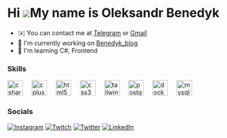 Hi ![](https://user-images.githubusercontent.com/18350557/176309783-0785949b-9127-417c-8b55-ab5a4333674e.gif)My name is Oleksandr Benedyk
=========================================================================================================================================

* ✉️  You can contact me at [Telegram](https://t.me/kksand3r) or [Gmail](mailto:nonamesan9i@gmail.com) 
* 🚀  I'm currently working on [Benedyk_blog](https://github.com/kksand3r/Benedyk_blog)
* 🧠  I'm learning C#, Frontend

### Skills
<div align="left">
  <img src="https://skillicons.dev/icons?i=cs" height="35" alt="csharp logo"  />
  <img width="12" />
  <img src="https://skillicons.dev/icons?i=cpp" height="35" alt="cplusplus logo"  />
  <img width="12" />
  <img src="https://skillicons.dev/icons?i=html" height="35" alt="html5 logo"  />
  <img width="12" />
  <img src="https://skillicons.dev/icons?i=css" height="35" alt="css3 logo"  />
  <img width="12" />
  <img src="https://skillicons.dev/icons?i=tailwind" height="35" alt="tailwindcss logo"  />
  <img width="12" />
  <img src="https://skillicons.dev/icons?i=postgres" height="35" alt="postgresql logo"  />
  <img width="12" />
  <img src="https://skillicons.dev/icons?i=docker" height="35" alt="docker logo"  />
  <img width="12" />
  <img src="https://skillicons.dev/icons?i=mysql" height="35" alt="mysql logo"  />
</div>

### Socials
[![Instagram](https://img.shields.io/static/v1?message=Instagram&logo=instagram&label=&color=000000&logoColor=white&labelColor=&style=for-the-badge)](https://www.instagram.com/kksand3r)
[![Twitch](https://img.shields.io/static/v1?message=Twitch&logo=twitch&label=&color=000000&logoColor=white&labelColor=&style=for-the-badge)](https://www.twitch.tv/kksand3r)
[![Twitter](https://img.shields.io/static/v1?message=Twitter&logo=twitter&label=&color=000000&logoColor=white&labelColor=&style=for-the-badge)](https://x.com/kksand3r)
[![LinkedIn](https://img.shields.io/static/v1?message=LinkedIn&logo=linkedin&label=&color=000000&logoColor=white&labelColor=&style=for-the-badge)](https://www.linkedin.com/in/oleksandr-benedyk-aa83a135a/)

